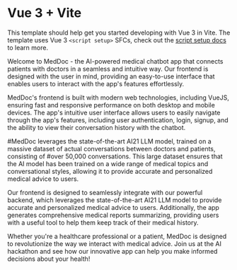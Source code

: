 # Vue 3 + Vite

This template should help get you started developing with Vue 3 in Vite. The template uses Vue 3 `<script setup>` SFCs, check out the [script setup docs](https://v3.vuejs.org/api/sfc-script-setup.html#sfc-script-setup) to learn more.


Welcome to MedDoc - the AI-powered medical chatbot app that connects patients with doctors in a seamless and intuitive way. Our frontend is designed with the user in mind, providing an easy-to-use interface that enables users to interact with the app's features effortlessly.

MedDoc's frontend is built with modern web technologies, including VueJS, ensuring fast and responsive performance on both desktop and mobile devices. The app's intuitive user interface allows users to easily navigate through the app's features, including user authentication, login, signup, and the ability to view their conversation history with the chatbot.

#MedDoc leverages the state-of-the-art AI21 LLM model, trained on a massive dataset of actual conversations between doctors and patients, consisting of #over 50,000 conversations. 
This large dataset ensures that the AI model has been trained on a wide range of medical topics and conversational styles, allowing it to provide accurate and personalized medical advice to users.






Our frontend is designed to seamlessly integrate with our powerful backend, which leverages the state-of-the-art AI21 LLM model to provide accurate and personalized medical advice to users. Additionally, the app generates comprehensive medical reports summarizing, providing users with a useful tool to help them keep track of their medical history.

Whether you're a healthcare professional or a patient, MedDoc is designed to revolutionize the way we interact with medical advice. Join us at the AI hackathon and see how our innovative app can help you make informed decisions about your health!
